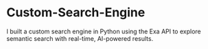 # Custom-Search-Engine
I built a custom search engine in Python using the Exa API to explore semantic search with real-time, AI-powered results.

